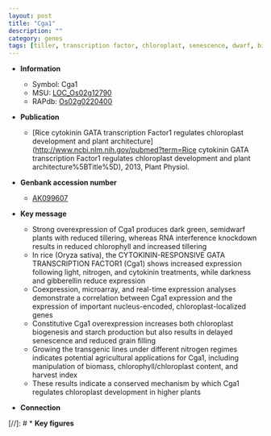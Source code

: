 ```yaml
---
layout: post
title: "Cga1"
description: ""
category: genes
tags: [tiller, transcription factor, chloroplast, senescence, dwarf, biomass, starch, tillering, cytokinin, grain filling, grain, gibberellin, nitrogen]
---
```


* **Information**  
    + Symbol: Cga1  
    + MSU: [LOC_Os02g12790](http://rice.uga.edu/cgi-bin/ORF_infopage.cgi?orf=LOC_Os02g12790)  
    + RAPdb: [Os02g0220400](https://rapdb.dna.affrc.go.jp/locus/?name=Os02g0220400)  

* **Publication**  
    + [Rice cytokinin GATA transcription Factor1 regulates chloroplast development and plant architecture](http://www.ncbi.nlm.nih.gov/pubmed?term=Rice cytokinin GATA transcription Factor1 regulates chloroplast development and plant architecture%5BTitle%5D), 2013, Plant Physiol.

* **Genbank accession number**  
    + [AK099607](http://www.ncbi.nlm.nih.gov/nuccore/AK099607)

* **Key message**  
    + Strong overexpression of Cga1 produces dark green, semidwarf plants with reduced tillering, whereas RNA interference knockdown results in reduced chlorophyll and increased tillering
    + In rice (Oryza sativa), the CYTOKININ-RESPONSIVE GATA TRANSCRIPTION FACTOR1 (Cga1) shows increased expression following light, nitrogen, and cytokinin treatments, while darkness and gibberellin reduce expression
    + Coexpression, microarray, and real-time expression analyses demonstrate a correlation between Cga1 expression and the expression of important nucleus-encoded, chloroplast-localized genes
    + Constitutive Cga1 overexpression increases both chloroplast biogenesis and starch production but also results in delayed senescence and reduced grain filling
    + Growing the transgenic lines under different nitrogen regimes indicates potential agricultural applications for Cga1, including manipulation of biomass, chlorophyll/chloroplast content, and harvest index
    + These results indicate a conserved mechanism by which Cga1 regulates chloroplast development in higher plants

* **Connection**  

[//]: # * **Key figures**  


